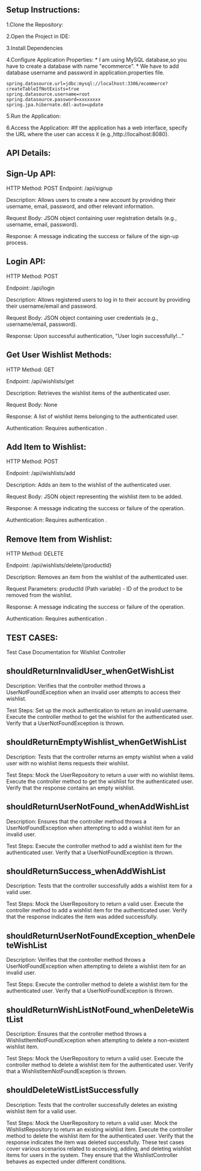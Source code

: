 ## Setup Instructions:
  1.Clone the Repository:
  
  2.Open the Project in IDE:
  
  3.Install Dependencies

  4.Configure Application Properties:
    * I am using MySQL database,so you have to create a database with name "ecommerce".
    * We have to add database username and password in application.properties file.
    
    spring.datasource.url=jdbc:mysql://localhost:3306/ecommerce?createTableIfNotExists=true
    spring.datasource.username=root
    spring.datasource.password=xxxxxxxx
    spring.jpa.hibernate.ddl-auto=update
  
  5.Run the Application:
  
  6.Access the Application:
   #If the application has a web interface, specify the URL where the user can access it (e.g.,http://localhost:8080).



## API Details:

## Sign-Up API:

HTTP Method: POST
Endpoint: /api/signup

Description: Allows users to create a new account by providing their username, email, password, and other relevant information.

Request Body: JSON object containing user registration details (e.g., username, email, password).

Response: A message indicating the success or failure of the sign-up process.

## Login API:
HTTP Method: POST

Endpoint: /api/login

Description: Allows registered users to log in to their account by providing their username/email and password.

Request Body: JSON object containing user credentials (e.g., username/email, password).

Response: Upon successful authentication, "User login successfully!..."



## Get User Wishlist Methods:

HTTP Method: GET

Endpoint: /api/wishlists/get

Description: Retrieves the wishlist items of the authenticated user.

Request Body: None

Response: A list of wishlist items belonging to the authenticated user.

Authentication: Requires authentication .

## Add Item to Wishlist:

HTTP Method: POST

Endpoint: /api/wishlists/add

Description: Adds an item to the wishlist of the authenticated user.

Request Body: JSON object representing the wishlist item to be added.

Response: A message indicating the success or failure of the operation.

Authentication: Requires authentication .

## Remove Item from Wishlist:

HTTP Method: DELETE

Endpoint: /api/wishlists/delete/{productId}

Description: Removes an item from the wishlist of the authenticated user.

Request Parameters: productId (Path variable) - ID of the product to be removed from the wishlist.

Response: A message indicating the success or failure of the operation.

Authentication: Requires authentication .


## TEST CASES:

Test Case Documentation for Wishlist Controller
## shouldReturnInvalidUser_whenGetWishList
Description:
Verifies that the controller method throws a UserNotFoundException when an invalid user attempts to access their wishlist.

Test Steps:
Set up the mock authentication to return an invalid username.
Execute the controller method to get the wishlist for the authenticated user.
Verify that a UserNotFoundException is thrown.
## shouldReturnEmptyWishlist_whenGetWishList
Description:
Tests that the controller returns an empty wishlist when a valid user with no wishlist items requests their wishlist.

Test Steps:
Mock the UserRepository to return a user with no wishlist items.
Execute the controller method to get the wishlist for the authenticated user.
Verify that the response contains an empty wishlist.
## shouldReturnUserNotFound_whenAddWishList
Description:
Ensures that the controller method throws a UserNotFoundException when attempting to add a wishlist item for an invalid user.

Test Steps:
Execute the controller method to add a wishlist item for the authenticated user.
Verify that a UserNotFoundException is thrown.
## shouldReturnSuccess_whenAddWishList
Description:
Tests that the controller successfully adds a wishlist item for a valid user.

Test Steps:
Mock the UserRepository to return a valid user.
Execute the controller method to add a wishlist item for the authenticated user.
Verify that the response indicates the item was added successfully.
## shouldReturnUserNotFoundException_whenDeleteWishList
Description:
Verifies that the controller method throws a UserNotFoundException when attempting to delete a wishlist item for an invalid user.

Test Steps:
Execute the controller method to delete a wishlist item for the authenticated user.
Verify that a UserNotFoundException is thrown.
## shouldReturnWishListNotFound_whenDeleteWistList
Description:
Ensures that the controller method throws a WishlistItemNotFoundException when attempting to delete a non-existent wishlist item.

Test Steps:
Mock the UserRepository to return a valid user.
Execute the controller method to delete a wishlist item for the authenticated user.
Verify that a WishlistItemNotFoundException is thrown.
## shouldDeleteWistListSuccessfully
Description:
Tests that the controller successfully deletes an existing wishlist item for a valid user.

Test Steps:
Mock the UserRepository to return a valid user.
Mock the WishlistRepository to return an existing wishlist item.
Execute the controller method to delete the wishlist item for the authenticated user.
Verify that the response indicates the item was deleted successfully.
These test cases cover various scenarios related to accessing, adding, and deleting wishlist items for users in the system. They ensure that the WishlistController behaves as expected under different conditions.




